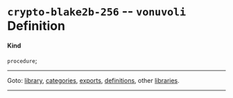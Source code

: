 

<a id='definition__vonuvoli__crypto-blake2b-256'></a>

# `crypto-blake2b-256` -- `vonuvoli` Definition


<a id='definition__vonuvoli__crypto-blake2b-256__kind'></a>

#### Kind

`procedure`;

----

Goto: [library](../../vonuvoli/_index.md#library__vonuvoli), [categories](../../vonuvoli/categories/_index.md#toc__vonuvoli__categories), [exports](../../vonuvoli/exports/_index.md#toc__vonuvoli__exports), [definitions](../../vonuvoli/definitions/_index.md#toc__vonuvoli__definitions), other [libraries](../../_libraries.md#toc__libraries).

----

